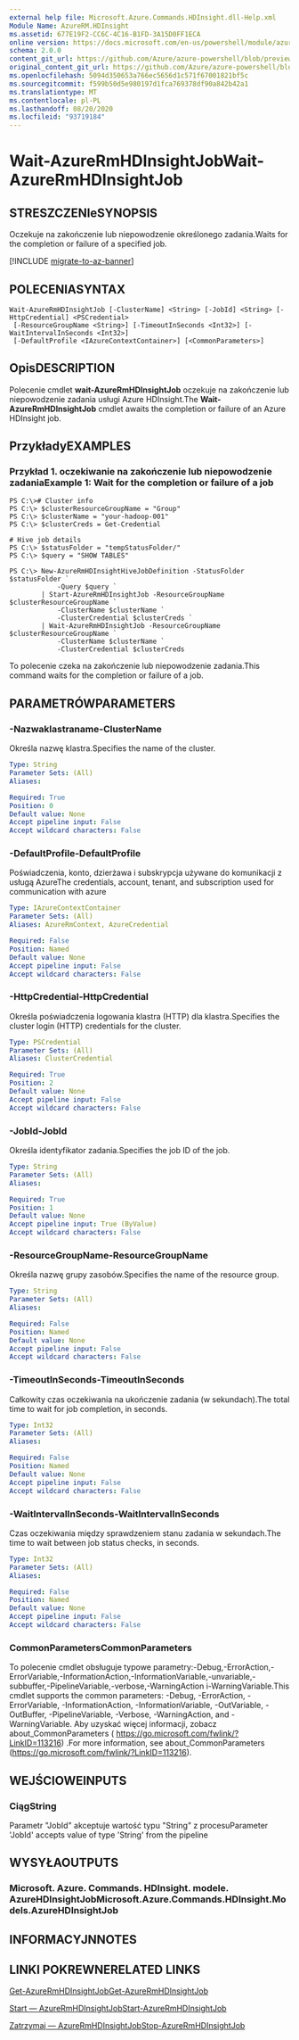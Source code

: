```yaml
---
external help file: Microsoft.Azure.Commands.HDInsight.dll-Help.xml
Module Name: AzureRM.HDInsight
ms.assetid: 677E19F2-CC6C-4C16-B1FD-3A15D0FF1ECA
online version: https://docs.microsoft.com/en-us/powershell/module/azurerm.hdinsight/wait-azurermhdinsightjob
schema: 2.0.0
content_git_url: https://github.com/Azure/azure-powershell/blob/preview/src/ResourceManager/HDInsight/Commands.HDInsight/help/Wait-AzureRmHDInsightJob.md
original_content_git_url: https://github.com/Azure/azure-powershell/blob/preview/src/ResourceManager/HDInsight/Commands.HDInsight/help/Wait-AzureRmHDInsightJob.md
ms.openlocfilehash: 5094d350653a766ec5656d1c571f67001821bf5c
ms.sourcegitcommit: f599b50d5e980197d1fca769378df90a842b42a1
ms.translationtype: MT
ms.contentlocale: pl-PL
ms.lasthandoff: 08/20/2020
ms.locfileid: "93719184"
---
```

# <span data-ttu-id="5987e-101">Wait-AzureRmHDInsightJob</span><span class="sxs-lookup"><span data-stu-id="5987e-101">Wait-AzureRmHDInsightJob</span></span>

## <span data-ttu-id="5987e-102">STRESZCZENIe</span><span class="sxs-lookup"><span data-stu-id="5987e-102">SYNOPSIS</span></span>
<span data-ttu-id="5987e-103">Oczekuje na zakończenie lub niepowodzenie określonego zadania.</span><span class="sxs-lookup"><span data-stu-id="5987e-103">Waits for the completion or failure of a specified job.</span></span>

[!INCLUDE [migrate-to-az-banner](../../includes/migrate-to-az-banner.md)]

## <span data-ttu-id="5987e-104">POLECENIA</span><span class="sxs-lookup"><span data-stu-id="5987e-104">SYNTAX</span></span>

```
Wait-AzureRmHDInsightJob [-ClusterName] <String> [-JobId] <String> [-HttpCredential] <PSCredential>
 [-ResourceGroupName <String>] [-TimeoutInSeconds <Int32>] [-WaitIntervalInSeconds <Int32>]
 [-DefaultProfile <IAzureContextContainer>] [<CommonParameters>]
```

## <span data-ttu-id="5987e-105">Opis</span><span class="sxs-lookup"><span data-stu-id="5987e-105">DESCRIPTION</span></span>
<span data-ttu-id="5987e-106">Polecenie cmdlet **wait-AzureRmHDInsightJob** oczekuje na zakończenie lub niepowodzenie zadania usługi Azure HDInsight.</span><span class="sxs-lookup"><span data-stu-id="5987e-106">The **Wait-AzureRmHDInsightJob** cmdlet awaits the completion or failure of an Azure HDInsight job.</span></span>

## <span data-ttu-id="5987e-107">Przykłady</span><span class="sxs-lookup"><span data-stu-id="5987e-107">EXAMPLES</span></span>

### <span data-ttu-id="5987e-108">Przykład 1. oczekiwanie na zakończenie lub niepowodzenie zadania</span><span class="sxs-lookup"><span data-stu-id="5987e-108">Example 1: Wait for the completion or failure of a job</span></span>
```
PS C:\># Cluster info
PS C:\> $clusterResourceGroupName = "Group"
PS C:\> $clusterName = "your-hadoop-001"
PS C:\> $clusterCreds = Get-Credential

# Hive job details
PS C:\> $statusFolder = "tempStatusFolder/"
PS C:\> $query = "SHOW TABLES"

PS C:\> New-AzureRmHDInsightHiveJobDefinition -StatusFolder $statusFolder `
            -Query $query `
        | Start-AzureRmHDInsightJob -ResourceGroupName $clusterResourceGroupName `
            -ClusterName $clusterName `
            -ClusterCredential $clusterCreds `
        | Wait-AzureRmHDInsightJob -ResourceGroupName $clusterResourceGroupName `
            -ClusterName $clusterName `
            -ClusterCredential $clusterCreds
```

<span data-ttu-id="5987e-109">To polecenie czeka na zakończenie lub niepowodzenie zadania.</span><span class="sxs-lookup"><span data-stu-id="5987e-109">This command waits for the completion or failure of a job.</span></span>

## <span data-ttu-id="5987e-110">PARAMETRÓW</span><span class="sxs-lookup"><span data-stu-id="5987e-110">PARAMETERS</span></span>

### <span data-ttu-id="5987e-111">-Nazwaklastraname</span><span class="sxs-lookup"><span data-stu-id="5987e-111">-ClusterName</span></span>
<span data-ttu-id="5987e-112">Określa nazwę klastra.</span><span class="sxs-lookup"><span data-stu-id="5987e-112">Specifies the name of the cluster.</span></span>

```yaml
Type: String
Parameter Sets: (All)
Aliases: 

Required: True
Position: 0
Default value: None
Accept pipeline input: False
Accept wildcard characters: False
```

### <span data-ttu-id="5987e-113">-DefaultProfile</span><span class="sxs-lookup"><span data-stu-id="5987e-113">-DefaultProfile</span></span>
<span data-ttu-id="5987e-114">Poświadczenia, konto, dzierżawa i subskrypcja używane do komunikacji z usługą Azure</span><span class="sxs-lookup"><span data-stu-id="5987e-114">The credentials, account, tenant, and subscription used for communication with azure</span></span>

```yaml
Type: IAzureContextContainer
Parameter Sets: (All)
Aliases: AzureRmContext, AzureCredential

Required: False
Position: Named
Default value: None
Accept pipeline input: False
Accept wildcard characters: False
```

### <span data-ttu-id="5987e-115">-HttpCredential</span><span class="sxs-lookup"><span data-stu-id="5987e-115">-HttpCredential</span></span>
<span data-ttu-id="5987e-116">Określa poświadczenia logowania klastra (HTTP) dla klastra.</span><span class="sxs-lookup"><span data-stu-id="5987e-116">Specifies the cluster login (HTTP) credentials for the cluster.</span></span>

```yaml
Type: PSCredential
Parameter Sets: (All)
Aliases: ClusterCredential

Required: True
Position: 2
Default value: None
Accept pipeline input: False
Accept wildcard characters: False
```

### <span data-ttu-id="5987e-117">-JobId</span><span class="sxs-lookup"><span data-stu-id="5987e-117">-JobId</span></span>
<span data-ttu-id="5987e-118">Określa identyfikator zadania.</span><span class="sxs-lookup"><span data-stu-id="5987e-118">Specifies the job ID of the job.</span></span>

```yaml
Type: String
Parameter Sets: (All)
Aliases: 

Required: True
Position: 1
Default value: None
Accept pipeline input: True (ByValue)
Accept wildcard characters: False
```

### <span data-ttu-id="5987e-119">-ResourceGroupName</span><span class="sxs-lookup"><span data-stu-id="5987e-119">-ResourceGroupName</span></span>
<span data-ttu-id="5987e-120">Określa nazwę grupy zasobów.</span><span class="sxs-lookup"><span data-stu-id="5987e-120">Specifies the name of the resource group.</span></span>

```yaml
Type: String
Parameter Sets: (All)
Aliases: 

Required: False
Position: Named
Default value: None
Accept pipeline input: False
Accept wildcard characters: False
```

### <span data-ttu-id="5987e-121">-TimeoutInSeconds</span><span class="sxs-lookup"><span data-stu-id="5987e-121">-TimeoutInSeconds</span></span>
<span data-ttu-id="5987e-122">Całkowity czas oczekiwania na ukończenie zadania (w sekundach).</span><span class="sxs-lookup"><span data-stu-id="5987e-122">The total time to wait for job completion, in seconds.</span></span>

```yaml
Type: Int32
Parameter Sets: (All)
Aliases: 

Required: False
Position: Named
Default value: None
Accept pipeline input: False
Accept wildcard characters: False
```

### <span data-ttu-id="5987e-123">-WaitIntervalInSeconds</span><span class="sxs-lookup"><span data-stu-id="5987e-123">-WaitIntervalInSeconds</span></span>
<span data-ttu-id="5987e-124">Czas oczekiwania między sprawdzeniem stanu zadania w sekundach.</span><span class="sxs-lookup"><span data-stu-id="5987e-124">The time to wait between job status checks, in seconds.</span></span>

```yaml
Type: Int32
Parameter Sets: (All)
Aliases: 

Required: False
Position: Named
Default value: None
Accept pipeline input: False
Accept wildcard characters: False
```

### <span data-ttu-id="5987e-125">CommonParameters</span><span class="sxs-lookup"><span data-stu-id="5987e-125">CommonParameters</span></span>
<span data-ttu-id="5987e-126">To polecenie cmdlet obsługuje typowe parametry:-Debug,-ErrorAction,-ErrorVariable,-InformationAction,-InformationVariable,-unvariable,-subbuffer,-PipelineVariable,-verbose,-WarningAction i-WarningVariable.</span><span class="sxs-lookup"><span data-stu-id="5987e-126">This cmdlet supports the common parameters: -Debug, -ErrorAction, -ErrorVariable, -InformationAction, -InformationVariable, -OutVariable, -OutBuffer, -PipelineVariable, -Verbose, -WarningAction, and -WarningVariable.</span></span> <span data-ttu-id="5987e-127">Aby uzyskać więcej informacji, zobacz about_CommonParameters ( https://go.microsoft.com/fwlink/?LinkID=113216) .</span><span class="sxs-lookup"><span data-stu-id="5987e-127">For more information, see about_CommonParameters (https://go.microsoft.com/fwlink/?LinkID=113216).</span></span>

## <span data-ttu-id="5987e-128">WEJŚCIOWE</span><span class="sxs-lookup"><span data-stu-id="5987e-128">INPUTS</span></span>

### <span data-ttu-id="5987e-129">Ciąg</span><span class="sxs-lookup"><span data-stu-id="5987e-129">String</span></span>
<span data-ttu-id="5987e-130">Parametr "JobId" akceptuje wartość typu "String" z procesu</span><span class="sxs-lookup"><span data-stu-id="5987e-130">Parameter 'JobId' accepts value of type 'String' from the pipeline</span></span>

## <span data-ttu-id="5987e-131">WYSYŁA</span><span class="sxs-lookup"><span data-stu-id="5987e-131">OUTPUTS</span></span>

### <span data-ttu-id="5987e-132">Microsoft. Azure. Commands. HDInsight. modele. AzureHDInsightJob</span><span class="sxs-lookup"><span data-stu-id="5987e-132">Microsoft.Azure.Commands.HDInsight.Models.AzureHDInsightJob</span></span>

## <span data-ttu-id="5987e-133">INFORMACYJN</span><span class="sxs-lookup"><span data-stu-id="5987e-133">NOTES</span></span>

## <span data-ttu-id="5987e-134">LINKI POKREWNE</span><span class="sxs-lookup"><span data-stu-id="5987e-134">RELATED LINKS</span></span>

[<span data-ttu-id="5987e-135">Get-AzureRmHDInsightJob</span><span class="sxs-lookup"><span data-stu-id="5987e-135">Get-AzureRmHDInsightJob</span></span>](./Get-AzureRmHDInsightJob.md)

[<span data-ttu-id="5987e-136">Start — AzureRmHDInsightJob</span><span class="sxs-lookup"><span data-stu-id="5987e-136">Start-AzureRmHDInsightJob</span></span>](./Start-AzureRmHDInsightJob.md)

[<span data-ttu-id="5987e-137">Zatrzymaj — AzureRmHDInsightJob</span><span class="sxs-lookup"><span data-stu-id="5987e-137">Stop-AzureRmHDInsightJob</span></span>](./Stop-AzureRmHDInsightJob.md)


